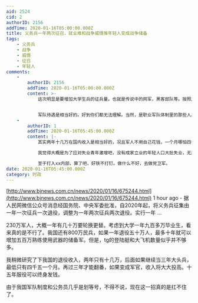 ```yaml
---
aid: 2524
cid: 2
authorID: 2156
addTime: 2020-01-16T05:00:00.000Z
title: 义务兵一年两次征召，就业难和战争威慑推年轻人变成战争储备
tags:
    - 义务兵
    - 战争
    - 威慑
    - 征召
    - 年轻人
comments:
    -
        authorID: 2156
        addTime: 2020-01-16T05:00:00.000Z
        content: >-
            这次明显是要增加大学生兵的征兵量。也就是传说中的网军，黑客部队等。按照之前的情报，最死硬的一批五毛基本就是民兵和预备役部队在干。现在好了，国家发钱给年轻人当水军五毛，看来是准备占领国外媒体平台了。


            军队待遇是相当好的。好到你们都无法理解。当然，是职业军队体制里的那些人。我建议某些眼睛不怎么近视的仇恨中国的人如果你实在没有好出路，可以考虑打入我军内部。
    -
        authorID: 1
        addTime: 2020-01-16T05:45:00.000Z
        content: |-
            其实两年十几万在国内收入是相当好的，况且军人不用自己花钱，一个月哪怕四千五的工资，不用交房租伙食，一点不比一线城市白领差。

            我觉得大概是为了应对失业青年激增吧，没有成家立业的年轻人口大批失业，无异于火药桶。

            至于打入xx内部，算了吧，好铁不打钉。做什么不好，去做党卫军。
date: 2020-01-16T05:45:00.000Z
category: 时政
---
```


[http://www.bjnews.com.cn/news/2020/01/16/675244.html](http://www.bjnews.com.cn/news/2020/01/16/675244.html) 1 hour ago - 据人民网微信公众号消息经国务院、中央军委批准，自2020年起，将义务兵征集由一年一次征兵一次退役，调整为一年两次征兵两次退役。实行一年 ...

230万军人，大概一年有几十万要轮换更替。考虑到大学一年九百多万毕业生，看来真的是不行了。我国还有800万民兵，如果一年退役五十万人，最多十年就可以增加五百万熟练使用武器的储备军。但是，tg的登陆艇和大飞机数量似乎并不够多。

我稍微研究了下我国的退役收入，两年只有十几万，后面如果继续当三年大头兵，最低只有四千五一个月。再过三年才能翻番，如果变成军官，收入将大大投高。十五年服役可以终身发钱。

由于我国军队制度和公务员几乎是划等号，不得不说，现在这一招真的是扛不住了。
